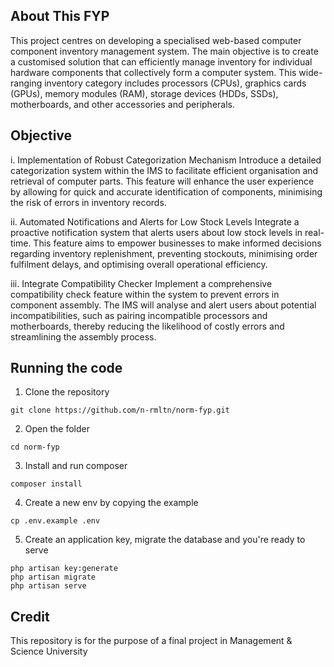 ## About This FYP

This project centres on developing a specialised web-based computer component inventory
management system. The main objective is to create a customised solution that can efficiently
manage inventory for individual hardware components that collectively form a computer system.
This wide-ranging inventory category includes processors (CPUs), graphics cards (GPUs),
memory modules (RAM), storage devices (HDDs, SSDs), motherboards, and other accessories
and peripherals.

## Objective

i. Implementation of Robust Categorization Mechanism
Introduce a detailed categorization system within the IMS to facilitate efficient organisation and
retrieval of computer parts. This feature will enhance the user experience by allowing for quick
and accurate identification of components, minimising the risk of errors in inventory records.

ii. Automated Notifications and Alerts for Low Stock Levels
Integrate a proactive notification system that alerts users about low stock levels in real-time. This
feature aims to empower businesses to make informed decisions regarding inventory
replenishment, preventing stockouts, minimising order fulfilment delays, and optimising overall
operational efficiency.

iii. Integrate Compatibility Checker
Implement a comprehensive compatibility check feature within the system to prevent errors in
component assembly. The IMS will analyse and alert users about potential incompatibilities,
such as pairing incompatible processors and motherboards, thereby reducing the likelihood of
costly errors and streamlining the assembly process.

## Running the code

1. Clone the repository

```
git clone https://github.com/n-rmltn/norm-fyp.git
```

2. Open the folder

```
cd norm-fyp
```

3. Install and run composer

```
composer install
```

4. Create a new env by copying the example

```
cp .env.example .env
```

5. Create an application key, migrate the database and you're ready to serve

```
php artisan key:generate
php artisan migrate
php artisan serve
```

## Credit

This repository is for the purpose of a final project in Management & Science University
